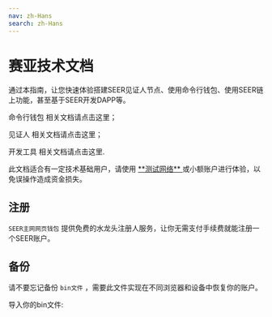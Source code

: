 ```yaml
---
nav: zh-Hans
search: zh-Hans
---
```


# 赛亚技术文档

通过本指南，让您快速体验搭建SEER见证人节点、使用命令行钱包、使用SEER链上功能，甚至基于SEER开发DAPP等。

<a router-link="/cli">命令行钱包</a> 相关文档请点击这里；

<a router-link="/witness">见证人</a> 相关文档请点击这里；

<a router-link="/tools">开发工具</a> 相关文档请点击这里.

<p class="danger">
  此文档适合有一定技术基础用户，请使用 <a href="http://123.206.78.97/"> **测试网络** </a> 或小额账户进行体验，以免误操作造成资金损失。
</p>

## 注册

`SEER主网网页钱包` 提供免费的水龙头注册人服务，让你无需支付手续费就能注册一个SEER账户。

## 备份

请不要忘记备份 `bin文件` ，需要此文件实现在不同浏览器和设备中恢复你的账户。

导入你的bin文件:

```bash

```
